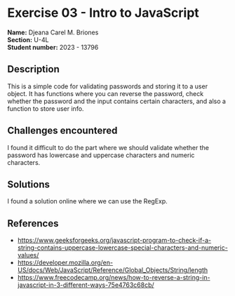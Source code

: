 # Exercise 03 - Intro to JavaScript

**Name:** Djeana Carel M. Briones <br/>
**Section:** U-4L <br/>
**Student number:** 2023 - 13796 <br/>

## Description

This is a simple code for validating passwords and storing it to a user object. It has functions where you can reverse the password, check whether the password and the input contains certain characters, and also a function to store user info.

## Challenges encountered

I found it difficult to do the part where we should validate whether the password has lowercase and uppercase characters and numeric characters.

## Solutions

I found a solution online where we can use the RegExp.

## References

- https://www.geeksforgeeks.org/javascript-program-to-check-if-a-string-contains-uppercase-lowercase-special-characters-and-numeric-values/
- https://developer.mozilla.org/en-US/docs/Web/JavaScript/Reference/Global_Objects/String/length
- https://www.freecodecamp.org/news/how-to-reverse-a-string-in-javascript-in-3-different-ways-75e4763c68cb/
